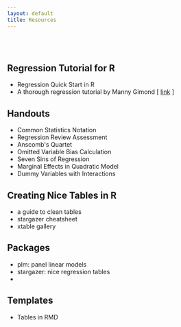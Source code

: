 ```yaml
---
layout: default
title: Resources
---
```


<div class = "uk-container uk-container-small">
  
<br><br>

## Regression Tutorial for R

* Regression Quick Start in R 
* A thorough regression tutorial by Manny Gimond [ [link](http://mgimond.github.io/Stats-in-R/regression.html) ]


## Handouts 

* Common Statistics Notation 
* Regression Review Assessment 
* Anscomb's Quartet 
* Omitted Variable Bias Calculation 
* Seven Sins of Regression 
* Marginal Effects in Quadratic Model 
* Dummy Variables with Interactions 



## Creating Nice Tables in R

* a guide to clean tables
* stargazer cheatsheet
* xtable gallery 


## Packages

* plm: panel linear models 
* stargazer: nice regression tables 
* 

## Templates

* Tables in RMD
 


</div>
<br><br><br>

